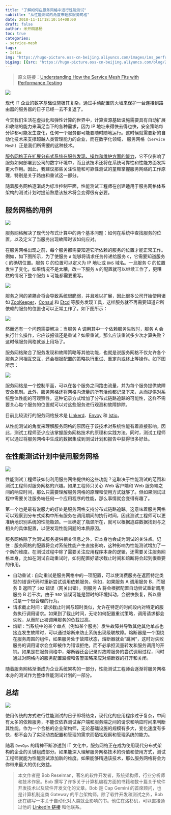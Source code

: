 ```yaml
---
title: "了解如何在服务网格中进行性能测试"
subtitle: "从性能测试的角度来理解服务网格"
date: 2018-11-11T18:10:14+08:00
draft: false
author: 米开朗基杨
toc: true
categories: 
- service-mesh
tags:
- Istio
img: "https://hugo-picture.oss-cn-beijing.aliyuncs.com/images/ins_performance-optimization_v1.jpg"
bigimg: [{src: "https://hugo-picture.oss-cn-beijing.aliyuncs.com/blog/2019-04-27-080627.jpg"}]
---
```


> 原文链接：[Understanding How the Service Mesh Fits with Performance Testing](https://blog.gurock.com/service-mesh-performance-testing/)

![](https://cdn.jsdelivr.net/gh/yangchuansheng/imghosting6@main/uPic/e8h5lI.jpg)

现代 IT 企业的数字基础设施极其复杂，通过手动配置防火墙来保护一台连接到路由器的服务器的日子已经一去不复返了。

今天我们生活在虚拟化和弹性计算的世界中，计算资源基础设施需要具有自动扩展和收缩的能力来满足当下的各种需求，因为 IP 地址来得快去得也快，安全策略每分钟都可能发生变化，任何一个服务都可能要随时随地运行。这时候就需要新的自动化技术来支撑超越人类管理能力的企业，而在数字化领域， 服务网格（`Service Mesh`）正是我们所需要的这种技术。

[服务网格正在扩展分布式系统在服务发现、操作和维护方面的能力](https://blog.gurock.com/service-registry-service-mesh/)，它不仅影响了服务如何部署到公司的数字环境中，而且该技术还将在系统可靠性和性能方面发挥更大作用。因此，我建议那些关注性能和可靠性测试的童鞋掌握服务网络的工作原理，特别是关于路由和重试这一部分。

随着服务网格逐渐成为标准控制平面，性能测试工程师在创建适用于服务网格体系架构的测试计划时提前熟悉该技术将会变得很有必要。

## 服务网格的用例

![](https://cdn.jsdelivr.net/gh/yangchuansheng/imghosting6@main/uPic/Top3qX.jpg)

服务网格解决了现代分布式计算中的两个基本问题：如何在系统中查找服务的位置，以及定义了当服务出现故障时该如何应对。

在服务网格出现之前，每个服务都需要知道它所依赖的服务的位置才能正常工作。例如，如下图所示，为了使服务 `A` 能够将请求任务传递给服务 `C`，它需要知道服务 `C` 的确切位置。服务 C 的位置可以定义为 IP 地址或 `DNS` 域名。一旦服务 C 的位置发生了变化，如果情况不是太糟，改一下服务 `A` 的配置就可以继续工作了，更糟糕的情况下整个服务 `A` 可能都需要重写。

![](https://cdn.jsdelivr.net/gh/yangchuansheng/imghosting6@main/uPic/006tNbRwgy1fyhwmxk93lj30oo087gm0.jpg)

服务之间的紧耦合将会导致系统很脆弱，并且难以扩展，因此很多公司开始使用诸如 [ZooKeeper](https://zookeeper.apache.org/)，[Consul](https://www.consul.io/) 和 [Etcd](https://github.com/coreos/etcd) 等服务发现工具，这样服务就不再需要知道它所依赖的服务的位置也可以正常工作了。如下图所示：

![](https://cdn.jsdelivr.net/gh/yangchuansheng/imghosting6@main/uPic/006tNbRwgy1fyhwni6ri7j30oo087dgd.jpg)

然而还有一个问题需要解决：当服务 A 调用其中一个依赖服务失败时，服务 A 会执行什么操作，它应该报错还是重试？如果重试，那么应该重试多少次才算失败？这时候服务网格就派上用场了。

服务网格聚合了服务发现和故障策略等其他功能，也就是说服务网格不仅允许各个服务之间相互交互，还会根据配置的策略执行重试、重定向或终止等操作。如下图所示：

![](https://cdn.jsdelivr.net/gh/yangchuansheng/imghosting6@main/uPic/006tNbRwgy1fyhwnzbhxej30oo087t9d.jpg)

服务网格是一个控制平面，可以在各个服务之间路由流量，并为每个服务提供故障安全机制。此外，服务网格还将网格内流量的所有活动都记录下来，从而提供对系统整体性能的可观察性。这种记录方式增加了分布式链路追踪的可能性，这样不需要关心每个服务的位置就可以对这些服务进行观测和故障排除。

目前比较流行的服务网格技术是  [Linkerd](https://linkerd.io/)、[Envoy](https://www.envoyproxy.io/) 和 [Istio](https://istio.io/)。

从性能测试的角度来理解服务网格的原因在于该技术对系统性能有着直接影响。因此，测试工程师至少应该掌握服务网格技术的原理和实践方法。同时，测试工程师可以通过将服务网格中生成的数据集成到测试计划和报告中获得很多好处。

## 在性能测试计划中使用服务网格

![](https://cdn.jsdelivr.net/gh/yangchuansheng/imghosting6@main/uPic/es7pWP.jpg)

性能测试工程师该如何利用服务网络提供的这些功能？这取决于性能测试的范围和测试工程师对服务网格的兴趣。如果工程师只关心 Web 客户端和 Web 服务端之间的响应时间，那么只需要理解服务网格的原理和使用方式就够了。但如果测试过程中需要关注服务端任何一个应用程序的性能，那么事情就会变得有趣了。

第一个也是最有说服力的好处是服务网格支持分布式链路追踪。这意味着服务网格可以观察到分布式架构中所有服务在调用期间的执行时间，因此测试工程师可以更准确地识别系统的性能瓶颈。一旦确定了瓶颈所在，就可以根据追踪数据找到与之相关的具体配置，以便发现性能问题的本质原因。

服务网格除了为测试服务提供相关信息之外，它本身也会成为测试的关注点。记住：服务网格的配置将会对系统性能产生直接影响，这种影响为性能测试增加了一个新的维度。在测试过程中除了需要关注应用程序本身的逻辑，还需要关注服务网格本身，比如在测试自动重试时，如何配置好请求截止时间和熔断将会起到很重要的作用。

+ <span id=inline-purple>自动重试</span> : 自动重试是服务网格中的一项配置，可以使消费服务在返回特定类型的错误代码时重新尝试调用依赖服务。例如，如果服务 A 调用服务 B，而服务 B 返回了 `502` 错误（网关出错），则服务 A 将会根据配置自动尝试重新调用服务 B 若干次。由于 `502` 错误可能是暂时的环境抖动，会很快恢复，所以重试是一个很合理的行为。
+ <span id=inline-purple>请求截止时间</span> : 请求截止时间与超时类似，允许在特定的时间段内对特定的服务执行调用请求。如果到了截止时间，无论如何配置重试策略，调用请求都会失败，从而防止被调用服务的负载过高。
+ <span id=inline-purple>熔断</span> : 当系统中的某个单点（例如某个服务）发生故障并导致其他其他单点也接连发生故障时，可以通过熔断来防止系统出现级联故障。熔断器是一个围绕在服务周围的组件，如果服务处于故障状态，熔断器就会”跳闸“，这时对失败服务的调用请求会立即被作为错误拒绝，而不必承担流量转发和服务调用的开销。如果是在服务网格中，熔断器还会记录对故障服务的尝试调用过程，同时通过对网格内的服务配置监控和告警策略来应对熔断器的打开和关闭。

随着服务网格渐渐成为企业系统架构的一部分，性能测试工程师会逐渐将服务网格本身的测试作为整体性能测试计划的一部分。

## 总结

![](https://cdn.jsdelivr.net/gh/yangchuansheng/imghosting6@main/uPic/Dzi6eS.jpg)

使用传统的方式进行性能测试的日子即将结束，现代化的应用程序过于复杂，中间有太多的依赖服务，不能仅依靠测试客户端和服务端之间的请求和响应时间来判断其性能。作为一个合格的企业架构师，无论基础设施的规模有多大，变化速度有多快，都不会为了实现动态配置和管理的需求而牺牲观察和管理系统的能力。

随着 `DevOps` 的精神不断渗透到 IT 文化中，服务网络正在成为使用现代分布式架构的企业的关键组成部分。如果能深入理解服务网格技术的价值和使用方式，测试工程师就能为性能测试添加新的维度。如果能够精通该技术，那么服务网格将会为你带来最大的优化效益。

> 本文作者是 Bob Reselman，著名的软件开发者，系统架构师，行业分析师和技术作家。Bob 撰写了许多关于计算机编程方面的书籍和数十篇关于软件开发技术以及软件开发文化的文章。Bob 是 Cap Gemini 的首席顾问，也是计算机制造商 Gateway 的平台架构师。除了软件开发和测试之外，Bob 还在编写一本关于自动化对人类就业影响的书。他住在洛杉矶，可以直接通过他的 [LinkedIn 链接](www.linkedin.com/in/bobreselman) 和他联系。
